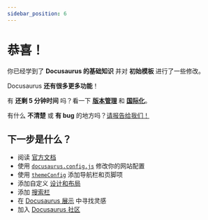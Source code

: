 ```yaml
---
sidebar_position: 6
---
```


# 恭喜！

你已经学到了 **Docusaurus 的基础知识** 并对 **初始模板** 进行了一些修改。

Docusaurus **还有很多更多功能**！

有 **还剩 5 分钟时间** 吗？看一下 **[版本管理](../tutorial-extras/manage-docs-versions.md)** 和 **[国际化](../tutorial-extras/translate-your-site.md)**。

有什么 **不清楚** 或 **有 bug** 的地方吗？[请报告给我们！](https://github.com/facebook/docusaurus/discussions/4610)

## 下一步是什么？

- 阅读 [官方文档](https://docusaurus.io/)
- 使用 [`docusaurus.config.js`](https://docusaurus.io/docs/api/docusaurus-config) 修改你的网站配置
- 使用 [`themeConfig`](https://docusaurus.io/docs/api/themes/configuration) 添加导航栏和页脚项
- 添加自定义 [设计和布局](https://docusaurus.io/docs/styling-layout)
- 添加 [搜索栏](https://docusaurus.io/docs/search)
- 在 [Docusaurus 展示](https://docusaurus.io/showcase) 中寻找灵感
- 加入 [Docusaurus 社区](https://docusaurus.io/community/support)
